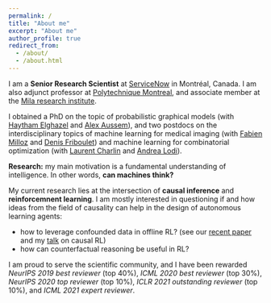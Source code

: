 ```yaml
---
permalink: /
title: "About me"
excerpt: "About me"
author_profile: true
redirect_from: 
  - /about/
  - /about.html
---
```


I am a **Senior Research Scientist** at [ServiceNow](https://www.servicenow.com/research/) in Montréal, Canada. I am also adjunct professor at [Polytechnique Montreal](https://www.polymtl.ca/), and associate member at the [Mila research institute](https://mila.quebec/mila/).

I obtained a PhD on the topic of probabilistic graphical models (with [Haytham Elghazel](https://perso.univ-lyon1.fr/haytham.elghazel/) and [Alex Aussem](https://perso.univ-lyon1.fr/alexandre.aussem/)), and two postdocs on the interdisciplinary topics of machine learning for medical imaging (with [Fabien Milloz](http://www.gipsa-lab.fr/~fabien.millioz/index_en.html) and [Denis Friboulet](https://www.creatis.insa-lyon.fr/site7/fr/DenisFriboulet)) and machine learning for combinatorial optimization (with [Laurent Charlin](https://tech.cornell.edu/people/andrea-lodi/) and [Andrea Lodi](https://tech.cornell.edu/people/andrea-lodi/)).

**Research:** my main motivation is a fundamental understanding of intelligence. In other words, **can machines think?**

My current research lies at the intersection of **causal inference** and **reinforcemnent learning**. I am mostly interested in questioning if and how ideas from the field of causality can help in the design of autonomous learning agents:
- how to leverage confounded data in offline RL? (see our [recent paper](https://arxiv.org/abs/2106.14421) and my [talk](https://www.youtube.com/watch?v=W4svj2B4qOE) on causal RL)
- how can counterfactual reasoning be useful in RL?

I am proud to serve the scientific community, and I have been rewarded _NeurIPS 2019 best reviewer_ (top 40%), _ICML 2020 best reviewer_ (top 30%), _NeurIPS 2020 top reviewer_ (top 10%), _ICLR 2021 outstanding reviewer_ (top 10%), and _ICML 2021 expert reviewer_.
